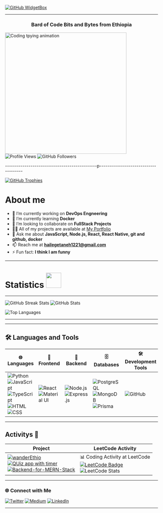 
[![GitHub WidgetBox](https://github-widgetbox.vercel.app/api/profile?username=Hailemeskel-Getaneh&data=followers,repositories,commits&theme=viridescent)](https://github.com/Hailemeskel-Getaneh)

-----------------------------------------------------------


<h3 align="center">Bard of Code Bits and Bytes from Ethiopia</h3>
<img align="left" alt="Coding tpying animation " width="400" src="https://media0.giphy.com/media/26tn33aiTi1jkl6H6/giphy.gif">

<p align="left"> 
    <img src="https://komarev.com/ghpvc/?username=hailemeskel-getaneh&label=Profile%20views&color=0e75b6&style=flat" alt="Profile Views" />
    <img src="https://img.shields.io/github/followers/hailemeskel-getaneh?label=Followers&style=social" alt="GitHub Followers" />
</p>
-----------------------------------------------p--------------------------------------
<p align="left">
    <a href="https://github.com/ryo-ma/github-profile-trophy">
        <img src="https://github-profile-trophy.vercel.app/?username=hailemeskel-getaneh&theme=algolia&no-frame=true&row=1" alt="GitHub Trophies" />
    </a>
</p>
<h1>About me</h1>

- 🔭 I’m currently working on **DevOps Engneering**  
- 🌱 I’m currently learning **Docker**  
- 👯 I’m looking to collaborate on **FullStack Projects**  
- 👨‍💻 All of my projects are available at [My Portfolio](https://hailemeskel.netlify.app)  
- 💬 Ask me about **JavaScript, Node.js, React, React Native, git and github, docker**  
- 📫 Reach me at **hailegetaneh1221@gmail.com**  
- ⚡ Fun fact: **I think I am funny**  

---

# Statistics <img src="https://media4.giphy.com/media/MIGbtLZoVjbl0bYbAd/giphy.gif?cid=ecf05e472t2h0i8d7dcjaoau9iqtchhr899hxmpxzzgc7lyw&rid=giphy.gif" width="50" > 

---------------------
<p>
<img src="https://streak-stats.demolab.com/?user=Hailemeskel-Getaneh&theme=algolia"count_private=true alt="GitHub Streak Stats" />

   <img src="https://github-readme-stats.vercel.app/api?username=Hailemeskel-Getaneh&show_icons=true&theme=algolia&count_private=true&cache_seconds=900" alt="GitHub Stats" />

</p>

<p>
    <img src="https://github-readme-stats.vercel.app/api/top-langs/?username=Hailemeskel-Getaneh&layout=compact&theme=algolia"count_private=true alt="Top Languages" />
</p>

---


--------------------------------------------
## 🛠️ Languages and Tools

| 🌐 Languages | 🎨 Frontend | 🔧 Backend | 🗄️ Databases | 🛠️ Development Tools |
|--------------|-------------|------------|--------------|----------------------|
| ![Python](https://img.shields.io/badge/Python-3776AB?style=for-the-badge&logo=python&logoColor=white) <br> ![JavaScript](https://img.shields.io/badge/JavaScript-F7DF1E?style=for-the-badge&logo=javascript&logoColor=black) <br> ![TypeScript](https://img.shields.io/badge/TypeScript-3178C6?style=for-the-badge&logo=typescript&logoColor=white) <br> ![HTML](https://img.shields.io/badge/HTML5-E34F26?style=for-the-badge&logo=html5&logoColor=white) <br> ![CSS](https://img.shields.io/badge/CSS3-1572B6?style=for-the-badge&logo=css3&logoColor=white) | ![React](https://img.shields.io/badge/React-61DAFB?style=for-the-badge&logo=react&logoColor=black) <br> ![Material UI](https://img.shields.io/badge/Material%20UI-0081CB?style=for-the-badge&logo=mui&logoColor=white) | ![Node.js](https://img.shields.io/badge/Node.js-339933?style=for-the-badge&logo=node.js&logoColor=white) <br> ![Express.js](https://img.shields.io/badge/Express.js-000000?style=for-the-badge&logo=express&logoColor=white) | ![PostgreSQL](https://img.shields.io/badge/PostgreSQL-4169E1?style=for-the-badge&logo=postgresql&logoColor=white) <br> ![MongoDB](https://img.shields.io/badge/MongoDB-47A248?style=for-the-badge&logo=mongodb&logoColor=white) <br> ![Prisma](https://img.shields.io/badge/Prisma-2D3748?style=for-the-badge&logo=prisma&logoColor=white) | ![GitHub](https://img.shields.io/badge/GitHub-181717?style=for-the-badge&logo=github&logoColor=white) |

----------------------------------------
## Activitys 📁

| Project | LeetCode Activity |
| ------- | ------------------ |
| [![wanderEthio](https://github-readme-stats.vercel.app/api/pin/?username=Hailemeskel-Getaneh&theme=react&repo=wanderEthio)](https://github.com/Hailemeskel-Getaneh/wanderEthio.git) <br> [![QUiz app with timer](https://github-readme-stats.vercel.app/api/pin/?username=Hailemeskel-Getaneh&theme=react&repo=QuizApp)](https://github.com/Hailemeskel-Getaneh/QuizApp.git) <br> [![Backend-for-MERN-Stack](https://github-readme-stats.vercel.app/api/pin/?username=Hailemeskel-Getaneh&theme=react&repo=Backend-for-MERN-Stack)](https://github.com/Hailemeskel-Getaneh/Backend-for-MERN-Stack.git) | 📊 Coding Activity at LeetCode <br> [![LeetCode Badge](https://img.shields.io/badge/LeetCode-FFA116?style=flat&logo=leetcode&logoColor=white)](https://leetcode.com/u/Hailemeskel_Getaneh/) <br> ![LeetCode Stats](https://leetcard.jacoblin.cool/Hailemeskel_Getaneh?ext=heatmap&theme=dark&width=500&height=300) |
 


---

### 🌐 Connect with Me

<p>
    <a href="https://twitter.com/hamar1627"><img src="https://img.shields.io/twitter/follow/hamar1627?style=social" alt="Twitter"></a>
    <a href="https://medium.com/@Hailemeskel-Getaneh"><img src="https://img.shields.io/badge/Medium-%40hamatr1627-03a87c" alt="Medium"></a>
    <a href="https://linkedin.com/in/hailemeskel-getaneh"><img src="https://img.shields.io/badge/LinkedIn-Hailemeskel%20Getaneh-blue" alt="LinkedIn"></a>
</p>

---

